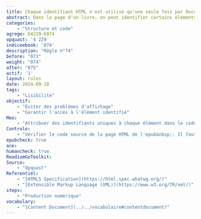 ```yaml
---
title: Chaque identifiant HTML n'est utilisé qu'une seule fois par Document  de Contenu (Content Document)
abstract: Dans la page d'un livre, on peut identifier certains éléments par un identifiant. Il faut qu'il soit unique au sein de cette page.
categories: 
    - "Structure et code"
agrege: O4229-E074
opquast: '4 229'
indiceebook: '074'
description: "Règle n°74"
before: "073"
weight: "074"
after: "075"
actif: '1'
layout: rules
date: 2024-09-18
tags: 
    - "Lisibilité"
objectif: 
    - "Éviter des problèmes d'affichage"
    - "Garantir l'accès à l'élément identifié"
Meo: 
    - "Attribuer des identifiants uniques à chaque élément dans le code des pages HTML en veillant à ce qu'aucun identifiant ne soit réutilisé à l'intérieur de cette page."
Controle: 
    - "Vérifier le code source de la page HTML de l'epub&nbsp;: Il faut qu'aucun identifiant HTML ne soit utilisé plus d'une fois. Ou EpubCheck"
epubcheck: true
ace: 
humancheck: true
ReadiumGoToolkit: 
Source: 
    - "Opquast"
Referentiel: 
    - "[HTML5 Specification](https://html.spec.whatwg.org/)"
    - "[Extensible Markup Language (XML)](https://www.w3.org/TR/xml/)"
steps: 
    - "Production numérique"
vocabulary: 
    - "[Content Document](../../vocabulaire#contentdocument)"
---
```

